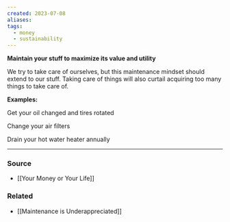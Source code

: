 ```yaml
---
created: 2023-07-08
aliases: 
tags:
  - money
  - sustainability
---
```

**Maintain your stuff to maximize its value and utility**

We try to take care of ourselves, but this maintenance mindset should extend to our stuff. Taking care of things will also curtail acquiring too many things to take care of.

**Examples:**

Get your oil changed and tires rotated

Change your air filters 

Drain your hot water heater annually

---

### Source
- [[Your Money or Your Life]]

### Related
- [[Maintenance is Underappreciated]]